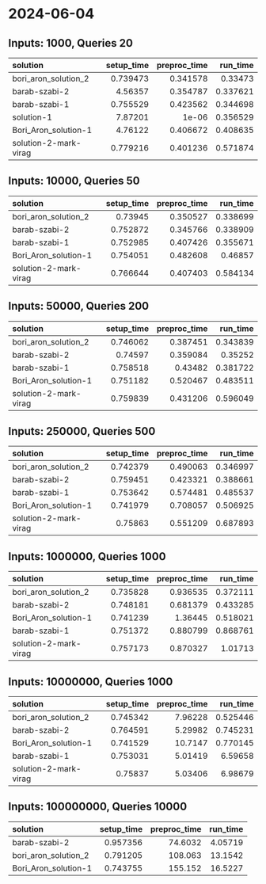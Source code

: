# 2024-06-04

## Inputs: 1000, Queries 20

| solution              |   setup_time |   preproc_time |   run_time |
|:----------------------|-------------:|---------------:|-----------:|
| bori_aron_solution_2  |     0.739473 |       0.341578 |   0.33473  |
| barab-szabi-2         |     4.56357  |       0.354787 |   0.337621 |
| barab-szabi-1         |     0.755529 |       0.423562 |   0.344698 |
| solution-1            |     7.87201  |       1e-06    |   0.356529 |
| Bori_Aron_solution-1  |     4.76122  |       0.406672 |   0.408635 |
| solution-2-mark-virag |     0.779216 |       0.401236 |   0.571874 |

## Inputs: 10000, Queries 50

| solution              |   setup_time |   preproc_time |   run_time |
|:----------------------|-------------:|---------------:|-----------:|
| bori_aron_solution_2  |     0.73945  |       0.350527 |   0.338699 |
| barab-szabi-2         |     0.752872 |       0.345766 |   0.338909 |
| barab-szabi-1         |     0.752985 |       0.407426 |   0.355671 |
| Bori_Aron_solution-1  |     0.754051 |       0.482608 |   0.46857  |
| solution-2-mark-virag |     0.766644 |       0.407403 |   0.584134 |

## Inputs: 50000, Queries 200

| solution              |   setup_time |   preproc_time |   run_time |
|:----------------------|-------------:|---------------:|-----------:|
| bori_aron_solution_2  |     0.746062 |       0.387451 |   0.343839 |
| barab-szabi-2         |     0.74597  |       0.359084 |   0.35252  |
| barab-szabi-1         |     0.758518 |       0.43482  |   0.381722 |
| Bori_Aron_solution-1  |     0.751182 |       0.520467 |   0.483511 |
| solution-2-mark-virag |     0.759839 |       0.431206 |   0.596049 |

## Inputs: 250000, Queries 500

| solution              |   setup_time |   preproc_time |   run_time |
|:----------------------|-------------:|---------------:|-----------:|
| bori_aron_solution_2  |     0.742379 |       0.490063 |   0.346997 |
| barab-szabi-2         |     0.759451 |       0.423321 |   0.388661 |
| barab-szabi-1         |     0.753642 |       0.574481 |   0.485537 |
| Bori_Aron_solution-1  |     0.741979 |       0.708057 |   0.506925 |
| solution-2-mark-virag |     0.75863  |       0.551209 |   0.687893 |

## Inputs: 1000000, Queries 1000

| solution              |   setup_time |   preproc_time |   run_time |
|:----------------------|-------------:|---------------:|-----------:|
| bori_aron_solution_2  |     0.735828 |       0.936535 |   0.372111 |
| barab-szabi-2         |     0.748181 |       0.681379 |   0.433285 |
| Bori_Aron_solution-1  |     0.741239 |       1.36445  |   0.518021 |
| barab-szabi-1         |     0.751372 |       0.880799 |   0.868761 |
| solution-2-mark-virag |     0.757173 |       0.870327 |   1.01713  |

## Inputs: 10000000, Queries 1000

| solution              |   setup_time |   preproc_time |   run_time |
|:----------------------|-------------:|---------------:|-----------:|
| bori_aron_solution_2  |     0.745342 |        7.96228 |   0.525446 |
| barab-szabi-2         |     0.764591 |        5.29982 |   0.745231 |
| Bori_Aron_solution-1  |     0.741529 |       10.7147  |   0.770145 |
| barab-szabi-1         |     0.753031 |        5.01419 |   6.59658  |
| solution-2-mark-virag |     0.75837  |        5.03406 |   6.98679  |

## Inputs: 100000000, Queries 10000

| solution             |   setup_time |   preproc_time |   run_time |
|:---------------------|-------------:|---------------:|-----------:|
| barab-szabi-2        |     0.957356 |        74.6032 |    4.05719 |
| bori_aron_solution_2 |     0.791205 |       108.063  |   13.1542  |
| Bori_Aron_solution-1 |     0.743755 |       155.152  |   16.5227  |